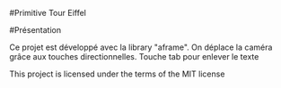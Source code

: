 #Primitive Tour Eiffel

#Présentation

Ce projet est développé avec la library "aframe". On déplace la caméra grâce aux touches directionnelles. Touche tab pour enlever le texte

This project is licensed under the terms of the MIT license